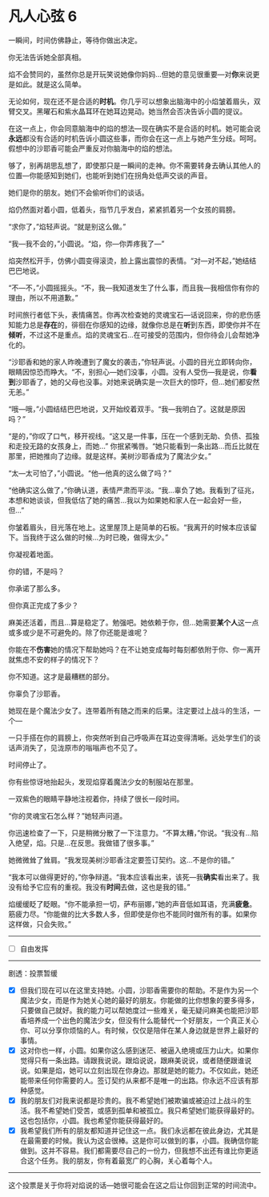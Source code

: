 # 凡人心弦 6

一瞬间，时间仿佛静止，等待你做出决定。

你无法告诉她全部真相。

焰不会赞同的，虽然你总是开玩笑说她像你妈妈...但她的意见很重要—对**你**来说更是如此。就是这么简单。

无论如何，现在还不是合适的**时机**。你几乎可以想象出脑海中的小焰皱着眉头，双臂交叉。黑曜石和紫水晶耳环在她耳边晃动。她当然会否决告诉小圆的提议。

在这一点上，你会同意脑海中的焰的想法—现在确实不是合适的时机。她可能会说**永远**都没有合适的时机告诉小圆这些事，而你会在这一点上与她产生分歧。呵呵。假想中的沙耶香可能会严重反对你脑海中的焰的想法。

够了，别再胡思乱想了，即使那只是一瞬间的走神。你不需要转身去确认其他人的位置—你能感知到她们，也能听到她们在拐角处低声交谈的声音。

她们是你的朋友。她们不会偷听你们的谈话。

焰仍然面对着小圆，低着头，指节几乎发白，紧紧抓着另一个女孩的肩膀。

“求你了，”焰轻声说。“就是别这么做。”

“我—我不会的，”小圆说。“焰，你—你弄疼我了—”

焰突然松开手，仿佛小圆变得滚烫，脸上露出震惊的表情。“对—对不起，”她结结巴巴地说。

“不—不，”小圆摇摇头。“不，我—我知道发生了什么事，而且我—我相信你有你的理由，所以不用道歉。”

时间旅行者低下头，表情痛苦。你再次检查她的灵魂宝石—话说回来，你的悲伤感知能力总是**存在**的，徘徊在你感知的边缘，就像你总是在**听**到东西，即使你并不在**倾听**，不过这不是重点。焰的灵魂宝石...在可接受的范围内，但你待会儿会帮她净化的。

“沙耶香和她的家人昨晚遭到了魔女的袭击，”你轻声说。小圆的目光立即转向你，眼睛因惊恐而睁大。“不，别担心—她们没事，小圆。没有人受伤—我是说，你**看到**沙耶香了，她的父母也没事。对她来说确实是一次巨大的惊吓，但...她们都安然无恙。”

“哦—哦，”小圆结结巴巴地说，又开始绞着双手。“我—我明白了。这就是原因吗？”

“是的，”你叹了口气，移开视线。“这又是一件事，压在一个感到无助、负债、孤独和走投无路的女孩身上，而她...” 你抿紧嘴唇。“她只能看到一条出路...而丘比就在那里，把她推向了边缘。就是这样。美树沙耶香成为了魔法少女。”

“太—太可怕了，”小圆说。“他—他真的这么做了吗？”

“他确实这么做了，”你确认道，表情严肃而平淡。“我...辜负了她。我看到了征兆，本想和她谈谈，但我低估了她的痛苦...我以为如果她和家人在一起会好一些，但...”

你皱着眉头，目光落在地上。这里屋顶上是简单的石板。“我离开的时候本应该留下。当我终于这么做的时候...为时已晚，做得太少。”

你凝视着地面。

你的错，不是吗？

你承诺了那么多。

但你真正完成了多少？

麻美还活着，而且...算是稳定了。勉强吧。她依赖于你，但...她需要**某个人**这一点或多或少是不可避免的。除了你还能是谁呢？

你能在不**伤害**她的情况下帮助她吗？在不让她变成每时每刻都依附于你、你一离开就焦虑不安的样子的情况下？

你不知道。这才是最糟糕的部分。

你辜负了沙耶香。

她现在是个魔法少女了。连带着所有随之而来的后果。注定要过上战斗的生活，一个—

一只手搭在你的肩膀上，你突然听到自己呼吸声在耳边变得清晰。远处学生们的谈话声消失了，见泷原市的嗡嗡声也不见了。

时间停止了。

你有些惊讶地抬起头，发现焰穿着魔法少女的制服站在那里。

一双紫色的眼睛平静地注视着你，持续了很长一段时间。

“你的灵魂宝石怎么样？”她轻声问道。

你迅速检查了一下，只是稍微分散了一下注意力。“不算太糟，”你说。“我没有...陷入绝望，焰。只是...在反思。我做错了很多事。”

她微微耸了耸肩。“我发现美树沙耶香注定要签订契约。这...不是你的错。”

“我本可以做得更好的，”你争辩道。“我本应该看出来，该死—我**确实**看出来了。我没有给予它应有的重视。我没有**时间**去做，这也是我的错。”

焰缓缓眨了眨眼。“你不能承担一切，萨布丽娜，”她的声音低如耳语，充满**疲惫**。筋疲力尽。“你能做的比大多数人多，但即使是你也不能同时做所有的事。如果你这样做，只会失败。”

---

- [ ] 自由发挥

---

剧透：投票暂缓

- [x] 但我们现在可以在这里支持她。小圆，沙耶香需要你的帮助。不是作为另一个魔法少女，而是作为她关心她的最好的朋友。你能做的比你想象的要多得多，只要做自己就好。我的能力可以帮她度过一些难关，毫无疑问麻美也能把沙耶香培养成一个出色的魔法少女，但没有什么能替代一个好朋友，一个真正关心你、可以分享你烦恼的人。有时候，仅仅是陪伴在某人身边就是世界上最好的事情。
- [x] 这对你也一样，小圆。如果你这么感到迷茫、被逼入绝境或压力山大。如果你觉得只有一条出路。请跟我说说。跟焰说说，跟麻美说说，或者随便跟谁说说。如果是焰，她可以立刻出现在你身边。那就是她的能力。不仅如此，她还能带来任何你需要的人。签订契约从来都不是唯一的出路。你永远不应该有那种感觉。
- [x] 我的朋友们对我来说都是珍贵的。我不希望她们被欺骗或被迫过上战斗的生活。我不希望她们受苦，或感到孤单和被孤立。我只希望她们能获得最好的。这也包括你，小圆。我也希望你能获得最好的。
- [x] 我希望我们所有的朋友都知道并记住这一点。我们永远都在彼此身边，尤其是在最需要的时候。我认为这会很棒。这是你可以做到的事，小圆。我确信你能做到。这并不容易。我们都需要尽自己的一份力，但我想不出还有谁比你更适合这个任务。我的朋友，你有着最宽广的心胸，关心着每个人。

---

这个投票是关于你将对焰说的话—她很可能会在这之后让你回到正常的时间流中。
